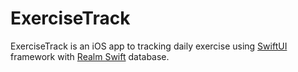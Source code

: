 # ExerciseTrack
ExerciseTrack is an iOS app to tracking daily exercise using [SwiftUI](https://developer.apple.com/xcode/swiftui/) framework with [Realm Swift](https://realm.io/docs/swift/latest/) database.


